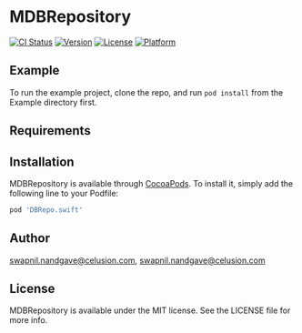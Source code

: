 # MDBRepository

[![CI Status](http://img.shields.io/travis/swapnil.nandgave@celusion.com/MDBRepository.svg?style=flat)](https://travis-ci.org/swapnil.nandgave@celusion.com/MDBRepository)
[![Version](https://img.shields.io/cocoapods/v/MDBRepository.svg?style=flat)](http://cocoapods.org/pods/MDBRepository)
[![License](https://img.shields.io/cocoapods/l/MDBRepository.svg?style=flat)](http://cocoapods.org/pods/MDBRepository)
[![Platform](https://img.shields.io/cocoapods/p/MDBRepository.svg?style=flat)](http://cocoapods.org/pods/MDBRepository)

## Example

To run the example project, clone the repo, and run `pod install` from the Example directory first.

## Requirements

## Installation

MDBRepository is available through [CocoaPods](http://cocoapods.org). To install
it, simply add the following line to your Podfile:

```ruby
pod 'DBRepo.swift'
```

## Author

swapnil.nandgave@celusion.com, swapnil.nandgave@celusion.com

## License

MDBRepository is available under the MIT license. See the LICENSE file for more info.
